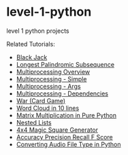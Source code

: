 # level-1-python
level 1 python projects

Related Tutorials:
- [Black Jack](https://pythonalgos.com/level-1-python-blackjack/)
- [Longest Palindromic Subsequence](https://pythonalgos.com/technical-interviews-finding-the-longest-palindrome/)
- [Multiprocessing Overview](https://pythonalgos.com/an-overview-of-multiprocessing-in-python/)
- [Multiprocessing - Simple](https://pythonalgos.com/run-multiple-functions-in-parallel-in-python3/)
- [Multiprocessing - Args](https://pythonalgos.com/python-multiprocessing-with-arguments/)
- [Multiprocessing - Dependencies](https://pythonalgos.com/python-multiprocessing-functions-with-dependencies/)
- [War (Card Game)](https://pythonalgos.com/level-1-python-war-card-game/)
- [Word Cloud in 10 lines](https://pythonalgos.com/create-a-word-cloud-in-10-lines-of-python/)
- [Matrix Multiplication in Pure Python](https://pythonalgos.com/level-1-python-pure-python-matrix-multiplication/)
- [Nested Lists](https://pythonalgos.com/nested-lists-in-python/)
- [4x4 Magic Square Generator](https://pythonalgos.com/how-to-make-a-4x4-magic-square-in-python/)
- [Accuracy Precision Recall F Score](https://pythonalgos.com/accuracy-precision-recall-and-f-score/)
- [Converting Audio File Type in Python](https://pythonalgos.com/converting-audio-file-type-in-python/)
